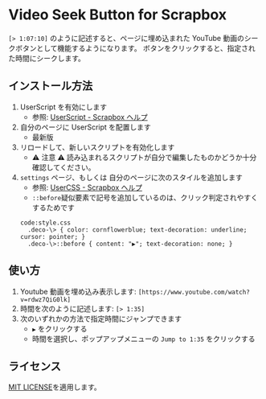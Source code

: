 # Video Seek Button for Scrapbox

`[> 1:07:10]` のように記述すると、ページに埋め込まれた YouTube 動画のシークボタンとして機能するようになります。
ボタンをクリックすると、指定された時間にシークします。

## インストール方法

1. UserScript を有効にします
   - 参照: [UserScript - Scrapbox ヘルプ](https://scrapbox.io/help-jp/UserScript)
1. 自分のページに UserScript を配置します
   - 最新版
1. リロードして、新しいスクリプトを有効化します
   - ⚠ 注意 ⚠ 読み込まれるスクリプトが自分で編集したものかどうか十分確認してください。
1. `settings` ページ、もしくは 自分のページに次のスタイルを追加します
   - 参照: [UserCSS - Scrapbox ヘルプ](https://scrapbox.io/help-jp/UserCSS)
   - `::before`疑似要素で記号を追加しているのは、クリック判定されやすくするためです
   ```plain
   code:style.css
     .deco-\> { color: cornflowerblue; text-decoration: underline; cursor: pointer; }
     .deco-\>::before { content: "▶️️"; text-decoration: none; }
   ```

## 使い方

1. Youtube 動画を埋め込み表示します: `[https://www.youtube.com/watch?v=rdwz7QiG0lk]`
1. 時間を次のように記述します: `[> 1:35]`
1. 次のいずれかの方法で指定時間にジャンプできます
   - `▶️️` をクリックする
   - 時間を選択し、ポップアップメニューの `Jump to 1:35` をクリックする

## ライセンス

[MIT LICENSE](./LICENSE)を適用します。
